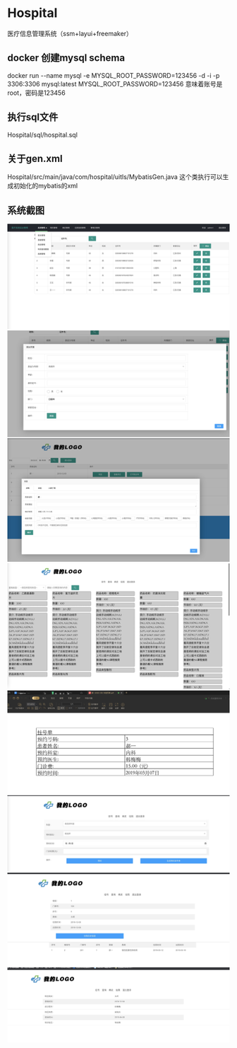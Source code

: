 # Hospital
医疗信息管理系统（ssm+layui+freemaker）
## docker 创建mysql schema
docker run --name mysql -e MYSQL_ROOT_PASSWORD=123456 -d -i -p 3306:3306 mysql:latest
MYSQL_ROOT_PASSWORD=123456 意味着账号是root，密码是123456
## 执行sql文件 
Hospital/sql/hospital.sql
## 关于gen.xml
Hospital/src/main/java/com/hospital/uitls/MybatisGen.java 这个类执行可以生成初始化的mybatis的xml
## 系统截图
![](https://github.com/niujt/Hospital/blob/master/img/管理员页面.png)
![](https://github.com/niujt/Hospital/blob/master/img/新增.png)
![](https://github.com/niujt/Hospital/blob/master/img/医生页面.png)
![](https://github.com/niujt/Hospital/blob/master/img/患者1.png)
![](https://github.com/niujt/Hospital/blob/master/img/1.jpg)
![](https://github.com/niujt/Hospital/blob/master/img/2.jpg)
![](https://github.com/niujt/Hospital/blob/master/img/3.jpg)
![](https://github.com/niujt/Hospital/blob/master/img/4.jpg)

